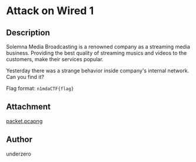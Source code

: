 # Attack on Wired 1

## Description

Solemna Media Broadcasting is a renowned company as a streaming media business. Providing the best quality of streaming musics and videos to the customers, make their services popular.

Yesterday there was a strange behavior inside company's internal network. Can you find it?

Flag format: `n1mdaCTF{flag}` 

## Attachment
[packet.pcapng](./dist/packet.pcapng)

## Author
underzero